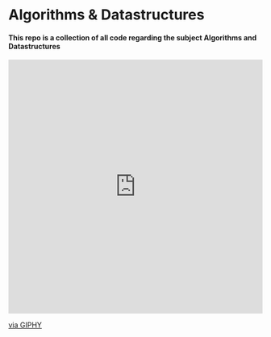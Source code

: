# Algorithms & Datastructures
#### This repo is a collection of all code regarding the subject Algorithms and Datastructures

<div style="width:100%;height:0;padding-bottom:100%;position:relative;"><iframe src="https://giphy.com/embed/FuSJ5C7SSHlZCxjC6q" width="100%" height="100%" style="position:absolute" frameBorder="0" class="giphy-embed" allowFullScreen></iframe></div><p><a href="https://giphy.com/gifs/numbers-cybermarian-cyber-marian-FuSJ5C7SSHlZCxjC6q">via GIPHY</a></p>
